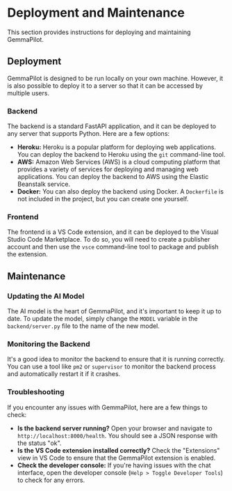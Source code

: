 # Deployment and Maintenance

This section provides instructions for deploying and maintaining GemmaPilot.

## Deployment

GemmaPilot is designed to be run locally on your own machine. However, it is also possible to deploy it to a server so that it can be accessed by multiple users.

### Backend

The backend is a standard FastAPI application, and it can be deployed to any server that supports Python. Here are a few options:

*   **Heroku:** Heroku is a popular platform for deploying web applications. You can deploy the backend to Heroku using the `git` command-line tool.
*   **AWS:** Amazon Web Services (AWS) is a cloud computing platform that provides a variety of services for deploying and managing web applications. You can deploy the backend to AWS using the Elastic Beanstalk service.
*   **Docker:** You can also deploy the backend using Docker. A `Dockerfile` is not included in the project, but you can create one yourself.

### Frontend

The frontend is a VS Code extension, and it can be deployed to the Visual Studio Code Marketplace. To do so, you will need to create a publisher account and then use the `vsce` command-line tool to package and publish the extension.

## Maintenance

### Updating the AI Model

The AI model is the heart of GemmaPilot, and it's important to keep it up to date. To update the model, simply change the `MODEL` variable in the `backend/server.py` file to the name of the new model.

### Monitoring the Backend

It's a good idea to monitor the backend to ensure that it is running correctly. You can use a tool like `pm2` or `supervisor` to monitor the backend process and automatically restart it if it crashes.

### Troubleshooting

If you encounter any issues with GemmaPilot, here are a few things to check:

*   **Is the backend server running?** Open your browser and navigate to `http://localhost:8000/health`. You should see a JSON response with the status "ok".
*   **Is the VS Code extension installed correctly?** Check the "Extensions" view in VS Code to ensure that the GemmaPilot extension is enabled.
*   **Check the developer console:** If you're having issues with the chat interface, open the developer console (`Help > Toggle Developer Tools`) to check for any errors.
